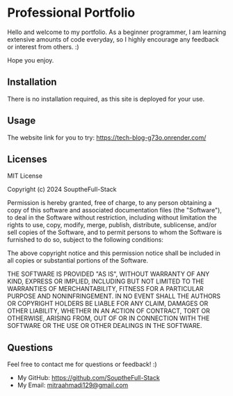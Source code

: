 # Professional Portfolio
Hello and welcome to my portfolio. As a beginner programmer, I am learning extensive amounts of code everyday, so I highly encourage any feedback or interest from others. :)

Hope you enjoy.

## Installation
There is no installation required, as this site is deployed for your use.

## Usage
The website link for you to try:
https://tech-blog-g73o.onrender.com/

## Licenses
MIT License

Copyright (c) 2024 SouptheFull-Stack

Permission is hereby granted, free of charge, to any person obtaining a copy of this software and associated documentation files (the "Software"), to deal in the Software without restriction, including without limitation the rights to use, copy, modify, merge, publish, distribute, sublicense, and/or sell copies of the Software, and to permit persons to whom the Software is furnished to do so, subject to the following conditions:

The above copyright notice and this permission notice shall be included in all copies or substantial portions of the Software.

THE SOFTWARE IS PROVIDED "AS IS", WITHOUT WARRANTY OF ANY KIND, EXPRESS OR IMPLIED, INCLUDING BUT NOT LIMITED TO THE WARRANTIES OF MERCHANTABILITY, FITNESS FOR A PARTICULAR PURPOSE AND NONINFRINGEMENT. IN NO EVENT SHALL THE AUTHORS OR COPYRIGHT HOLDERS BE LIABLE FOR ANY CLAIM, DAMAGES OR OTHER LIABILITY, WHETHER IN AN ACTION OF CONTRACT, TORT OR OTHERWISE, ARISING FROM, OUT OF OR IN CONNECTION WITH THE SOFTWARE OR THE USE OR OTHER DEALINGS IN THE SOFTWARE.

## Questions
Feel free to contact me for questions or feedback! :)
- My GitHub: https://github.com/SouptheFull-Stack
- My Email: mitraahmadi129@gmail.com
    


